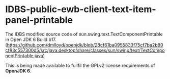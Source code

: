 # IDBS-public-ewb-client-text-item-panel-printable

The IDBS modified source code of sun.swing.text.TextComponentPrintable in Open JDK 6 Build b17. (https://github.com/dmlloyd/openjdk/blob/28cf61ba0955833f75cf7ba2b80cf83c557300d5/src/java.desktop/share/classes/sun/swing/text/TextComponentPrintable.java)

This is being made available to fullfil the GPLv2 license requirements of **OpenJDK 6**.